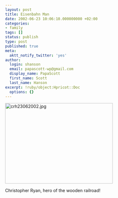 ```yaml
---
layout: post
title: Eisenbahn Man
date: 2002-06-23 10:06:10.000000000 +02:00
categories:
- family
tags: []
status: publish
type: post
published: true
meta:
  aktt_notify_twitter: 'yes'
author:
  login: shanson
  email: papascott-wp@gmail.com
  display_name: PapaScott
  first_name: Scott
  last_name: Hanson
excerpt: !ruby/object:Hpricot::Doc
  options: {}
---
```

<p><img alt="crh23062002.jpg" src="http://www.papascott.de/wordpress/wp-content/uploads/2002/06/crh23062002.jpg" width="350" height="262" border="0" /></p>
<p>Christopher Ryan, hero of the wooden railroad!</p>
